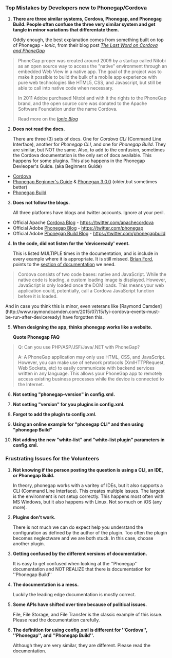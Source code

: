 ### Top Mistakes by Developers new to Phonegap/Cordova ###


1. **There are three similar systems, Cordova, Phonegap, and Phonegag Build. People often confuse the three very similar system and get tangle in minor variations that differentate them.**<p />
  Oddly enough, the best explanation comes from something built on top of Phonegap - *Ionic*, from their blog post *[The Last Word on Cordova and PhoneGap](http://blog.ionic.io/what-is-cordova-phonegap/)*
  > PhoneGap proper was created around 2009 by a startup called Nitobi as an open source way to access the "native" environment through an embedded Web View in a native app. The goal of the project was to make it possible to build the bulk of a mobile app experience with pure web technologies like HTML5, CSS, and Javascript, but still be able to call into native code when necessary.
  >
  > In 2011 Adobe purchased Nitobi and with it the rights to the PhoneGap brand, and the open source core was donated to the Apache Software Foundation under the name Cordova.
  >
  > Read more on the *[Ionic Blog](http://blog.ionic.io/what-is-cordova-phonegap/)*

2. **Does not read the docs.**<p />
  There are three (3) sets of docs. One for *Cordova CLI* (Command Line Interface), another for *Phonegap CLI*, and one for *Phonegap Build*. They are similar, but NOT the same. Also, to add to the confusion, sometimes the Cordova documentation is the only set of docs available. This happens for some plugins. This also happens in the Phonegap Devleoper's Guide. (aka Beginners Guide)

  * [Cordova](http://cordova.apache.org/docs/en/3.0.0/)
  * [Phonegap Beginner's Guide](http://docs.phonegap.com/) & [Phonegap 3.0.0](http://docs.phonegap.com/en/3.0.0/) (older,but sometimes better)
  * [Phonegap Build](http://docs.build.phonegap.com/en_US/#googtrans%28en%29)

3. **Does not follow the blogs.**<p />
  All three platforms have blogs and twitter accounts. Ignore at your peril.
  * Official Apache [Cordova Blog](http://cordova.apache.org/blog/) - https://twitter.com/apachecordova
  * Official Adobe [Phonegap Blog](http://phonegap.com/blog/) - https://twitter.com/phonegap
  * Official Adobe [Phonegap Build Blog](http://phonegap.com/blog/phonegap-build/) - https://twitter.com/phonegapbuild

4. **In the code, did not listen for the 'deviceready' event.**<p />
  This is listed MULTIPLE times in the documentation, and is include in every example where it is appropriate. It is still missed. [Brian Ford](http://briantford.com/blog/angular-phonegap), points to the [section of documentation](http://docs.phonegap.com/en/2.3.0/cordova_events_events.md.html#deviceready) we need. 

  > Cordova consists of two code bases: native and JavaScript. While the native code is loading, a custom loading image is displayed. However, JavaScript is only loaded once the DOM loads. This means your web application could, potentially, call a Cordova JavaScript function before it is loaded.

  <p />And in case you think this is minor, even veterans like [Raymond Camden](http://www.raymondcamden.com/2015/07/15/fyi-cordova-events-must-be-run-after-deviceready) have forgotten this.

5. **When designing the app, thinks phonegap works like a website.**<p />
  **Quote Phonegap FAQ**
  > Q: Can you use PHP/ASP/JSF/Java/.NET with PhoneGap?
  >
  > A: A PhoneGap application may only use HTML, CSS, and JavaScript. However, you can make use of network protocols (XmlHTTPRequest, Web Sockets, etc) to easily communicate with backend services written in any language. This allows your PhoneGap app to remotely access existing business processes while the device is connected to the Internet.


6. **Not setting "phonegap-version" in config.xml.**<p />
7. **Not setting "version" for you plugins in config.xml.**<p />
8. **Forgot to add the plugin to config.xml.**<p />
9. **Using an online example for "phonegap CLI" and then using "phonegap Build"**<p />
10. **Not adding the new "white-list" and "white-list plugin" parameters in config.xml.**<p />

### Frustrating Issues for the Volunteers ###


1. **Not knowing if the person posting the question is using a CLI, an IDE, or Phonegap Build.**<p />In theory, phonegap works with a varitey of IDEs, but it also supports a CLI (Command Line Interface). This creates multiple issues. The largest is the environment is not setup correctly. This happens most often with MS Windows, but it also happens with Linux. Not so much on iOS (any more).
2. **Plugins don't work.**<p />There is not much we can do expect help you understand the configuration as defined by the author of the plugin. Too often the plugin becomes neglectware and we are both stuck. In this case, choose another plugin.
3. **Getting confused by the different versions of documentation.**<p />It is easy to get confused when looking at the ''Phonegap'' documentation and NOT REALIZE that there is documentation for ''Phonegap Build''
4. **The documentation is a mess.**<p />Luckily the leading edge documentation is mostly correct.
5. **Some APIs have shifted over time because of political issues.**<p />File, File Storage, and File Transfer is the classic example of this issue. Please read the documentation carefully.
6. **The definition for using config.xml is different for ''Cordova'', ''Phonegap'', and ''Phonegap Build''.**<p />Although they are very similar, they are different. Please read the documentation.

